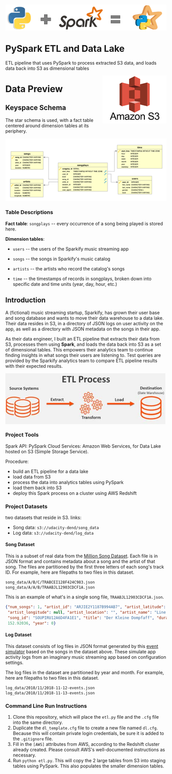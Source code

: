 <img src="./img/pyspark.png" alt="PySpark" title="PySpark" align="middle" />

# PySpark ETL and Data Lake
ETL pipeline that uses PySpark to process extracted S3 data, and loads data
 back into S3 as dimensional tables

<img src="./img/s3.png" alt="Amazon S3" width="200" title="Amazon S3" align="right" />

# Data Preview

## Keyspace Schema

The star schema is used, with a fact table centered around dimension tables
 at its periphery.

![image info](./img/sparkify_ERD.png)

### Table Descriptions

**Fact table**: `songplays` -- every occurrence of a song being played is
 stored here.

**Dimension tables**:

* `users` -- the users of the Sparkify music streaming app

* `songs` -- the songs in Sparkify's music catalog

* `artists` -- the artists who record the catalog's songs

* `time` -- the timestamps of records in songplays, broken down into
 specific date and time units (year, day, hour, etc.)

## Introduction
A (fictional) music streaming startup, Sparkify, has grown their user base
 and song database and wants to move their data warehouse to a data lake.
 Their data resides in S3, in a directory of JSON logs on user activity
 on the app, as well as a directory with JSON metadata on the songs
 in their app.

As their data engineer, I built an ETL pipeline that extracts their
 data from S3, processes them using **Spark**, and loads the data back into S3
 as a set of dimensional tables. This empowers their analytics team to
 continue finding insights in what songs their users are listening to.
 Test queries are provided by the Sparkify analytics team
 to compare ETL pipeline results with their expected results.

<img src="./img/etl.jpg" alt="Amazon S3" width="500" title="Amazon S3" align="middle" />

### Project Tools
Spark API: PySpark
Cloud Services: Amazon Web Services, for Data Lake hosted on S3
 (Simple Storage Service).

Procedure:
* build an ETL pipeline for a data lake
* load data from S3
* process the data into analytics tables using PySpark
* load them back into S3
* deploy this Spark process on a cluster using AWS Redshift

### Project Datasets

two datasets that reside in S3. links:

* Song data:  `s3://udacity-dend/song_data`
* Log data:  `s3://udacity-dend/log_data`

#### Song Dataset
This is a subset of real data from the [Million Song Dataset](https://labrosa.ee.columbia.edu/millionsong/).
Each file is in JSON format and contains metadata about a song and the artist of that song. The files are partitioned
by the first three letters of each song's track ID. For example, here are filepaths to two files in this dataset.

```
song_data/A/B/C/TRABCEI128F424C983.json
song_data/A/A/B/TRAABJL12903CDCF1A.json
```

This is an example of what's in a single song file, `TRAABJL12903CDCF1A.json`.
```JSON
{"num_songs": 1, "artist_id": "ARJIE2Y1187B994AB7", "artist_latitude": null,
 "artist_longitude": null, "artist_location": "", "artist_name": "Line Renaud",
 "song_id": "SOUPIRU12A6D4FA1E1", "title": "Der Kleine Dompfaff", "duration":
 152.92036, "year": 0}
```

#### Log Dataset
This dataset consists of log files in JSON format generated by this
 [event simulator](https://github.com/Interana/eventsim) based on the songs in
  the dataset above.
  These simulate app activity logs from an imaginary music streaming app based
  on configuration settings.

The log files in the dataset are partitioned by year and month.
 For example, here are filepaths to two files in this dataset.

```
log_data/2018/11/2018-11-12-events.json
log_data/2018/11/2018-11-13-events.json
```

### Command Line Run Instructions

1. Clone this repository, which will place the `etl.py` file and the `.cfg` file
 into the same directory.
2. Duplicate the `dl_template.cfg` file to create a new file named `dl.cfg`.
 Because this will contain private login credentials, be sure it is added to the
 `.gitignore` file.
3. Fill in the `[AWS]` attributes from AWS,
 according to the Redshift cluster already created. Please consult
 AWS's well-documented instructions as necessary.
4. Run `python etl.py`. This will copy the 2 large tables from S3 into
 staging tables using PySpark. This also populates the smaller dimension tables.

